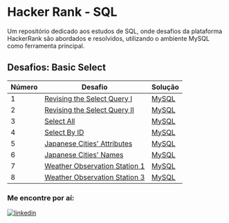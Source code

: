 # Hacker Rank - SQL

Um repositório dedicado aos estudos de SQL, onde desafios da plataforma HackerRank são abordados e resolvidos, utilizando o ambiente MySQL como ferramenta principal.

## Desafios: Basic Select

| Número | Desafio | Solução |
|--------|---------|---------|
| 1      | [Revising the Select Query I](https://www.hackerrank.com/challenges/revising-the-select-query/problem)| [MySQL](https://github.com/daniellycodes/hackerrank-sql/blob/main/basic-select/revising-the-select-query-I.sql) |
| 2      | [Revising the Select Query II](https://www.hackerrank.com/challenges/revising-the-select-query-2/problem) | [MySQL](https://github.com/daniellycodes/hackerrank-sql/blob/main/basic-select/revising-the-select-query-II.sql) | 
| 3      | [Select All](https://www.hackerrank.com/challenges/select-all-sql/problem) | [MySQL](https://github.com/daniellycodes/hackerrank-sql/blob/main/basic-select/select-all.sql) | 
|4       | [Select By ID](https://www.hackerrank.com/challenges/select-by-id/problem) | [MySQL](https://github.com/daniellycodes/hackerrank-sql/blob/main/basic-select/select-by-id.sql) |
|5       | [Japanese Cities' Attributes](https://www.hackerrank.com/challenges/japanese-cities-attributes/problem) | [MySQL](https://github.com/daniellycodes/hackerrank-sql/blob/main/basic-select/japanese-cities-attributes.sql) |
|6       | [Japanese Cities' Names](https://www.hackerrank.com/challenges/japanese-cities-name/problem) | [MySQL](https://github.com/daniellycodes/hackerrank-sql/blob/main/basic-select/japanese-cities-names.sql) |
|7       | [Weather Observation Station 1](https://www.hackerrank.com/challenges/weather-observation-station-1/problem) |[MySQL](https://github.com/daniellycodes/hackerrank-sql/blob/main/basic-select/weather-observation-station-1.sql) |
|8       | [Weather Observation Station 3](https://www.hackerrank.com/challenges/weather-observation-station-3/problem) |[MySQL](https://github.com/daniellycodes/hackerrank-sql/blob/main/basic-select/weather-observation-station-3.sql) |

### Me encontre por aí:

[![linkedin](https://img.shields.io/badge/linkedin-0A66C2?style=for-the-badge&logo=linkedin&logoColor=white)](https://www.linkedin.com/in/daniellyspaulino/)
